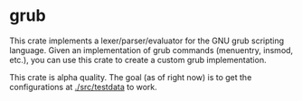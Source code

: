 # grub

This crate implements a lexer/parser/evaluator for the GNU grub scripting
language. Given an implementation of grub commands (menuentry, insmod, etc.),
you can use this crate to create a custom grub implementation.

This crate is alpha quality. The goal (as of right now) is to get the
configurations at [./src/testdata](./src/testdata) to work.

